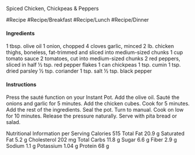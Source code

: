 
Spiced Chicken, Chickpeas & Peppers

#Recipe 
#Recipe/Breakfast #Recipe/Lunch #Recipe/Dinner 
#### Ingredients 
1 tbsp. olive oil 
1 onion, chopped 
4 cloves garlic, minced 
2 lb. chicken thighs, boneless, fat-trimmed and sliced into medium-sized chunks 
1 cup tomato sauce 
2 tomatoes, cut into medium-sized chunks 
2 red peppers, sliced in half ½ tsp. red pepper flakes 
1 can chickpeas 
1 tsp. cumin 
1 tsp. dried parsley 
½ tsp. coriander 
1 tsp. salt 
½ tsp. black pepper 

#### Instructions 
Press the sauté function on your Instant Pot. 
Add the olive oil. Sauté the onions and garlic for 5 minutes. 
Add the chicken cubes. 
Cook for 5 minutes. 
Add the rest of the ingredients. 
Seal the pot. 
Turn to manual. 
Cook on low for 10 minutes.
Release the pressure naturally. 
Serve with pita bread or salad. 

Nutritional Information per Serving 
Calories 515 Total Fat 20.9 g Saturated Fat 5.2 g Cholesterol 202 mg Total Carbs 11.8 g Sugar 6.6 g Fiber 2.9 g Sodium 1.1 g Potassium 1.04 g Protein 68 g